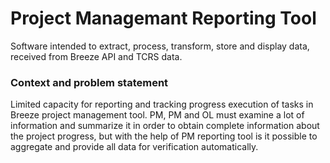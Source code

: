 # Project Managemant Reporting Tool
Software intended to extract, process, transform, store and display data, received from Breeze API and TCRS data.

### Context and problem statement
Limited capacity for reporting and tracking progress execution of tasks in Breeze project management tool.
PM, PM and OL must examine a lot of information and summarize it in order to obtain complete information about the project progress, but with the help of PM reporting tool is it possible to aggregate and provide all data for verification automatically.
